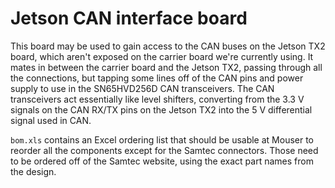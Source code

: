 # Jetson CAN interface board
This board may be used to gain access to the CAN buses on the Jetson TX2 board, which aren't exposed on the carrier board we're currently using.
It mates in between the carrier board and the Jetson TX2, passing through all the connections, but tapping some lines off of the CAN pins and power supply to use in the SN65HVD256D CAN transceivers.
The CAN transceivers act essentially like level shifters, converting from the 3.3 V signals on the CAN RX/TX pins on the Jetson TX2 into the 5 V differential signal used in CAN.

`bom.xls` contains an Excel ordering list that should be usable at Mouser to reorder all the components except for the Samtec connectors.
Those need to be ordered off of the Samtec website, using the exact part names from the design.
